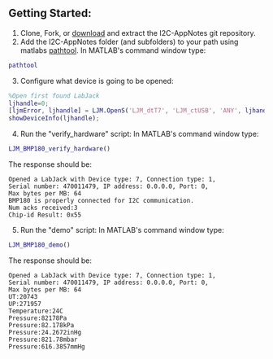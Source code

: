 ## Getting Started:
1. Clone, Fork, or [download](https://github.com/labjack/I2C-AppNotes/archive/master.zip) and extract the I2C-AppNotes git repository.
2. Add the I2C-AppNotes folder (and subfolders) to your path using matlabs [pathtool](http://www.mathworks.com/help/matlab/ref/pathtool.html).  In MATLAB's command window type:
  ```matlab
  pathtool
  ```

3. Configure what device is going to be opened:

  ```matlab
  %Open first found LabJack
  ljhandle=0;
  [ljmError, ljhandle] = LJM.OpenS('LJM_dtT7', 'LJM_ctUSB', 'ANY', ljhandle);
  showDeviceInfo(ljhandle);
  ```

4. Run the "verify_hardware" script:
  In MATLAB's command window type:

  ```matlab
  LJM_BMP180_verify_hardware()
  ```

  The response should be:

  ```
  Opened a LabJack with Device type: 7, Connection type: 1,
  Serial number: 470011479, IP address: 0.0.0.0, Port: 0,
  Max bytes per MB: 64
  BMP180 is properly connected for I2C communication.
  Num acks received:3
  Chip-id Result: 0x55
  ```

5. Run the "demo" script:
  In MATLAB's command window type:
  ```matlab
  LJM_BMP180_demo()
  ```

  The response should be:
  ```
  Opened a LabJack with Device type: 7, Connection type: 1,
  Serial number: 470011479, IP address: 0.0.0.0, Port: 0,
  Max bytes per MB: 64
  UT:20743
  UP:271957
  Temperature:24C
  Pressure:82178Pa
  Pressure:82.178kPa
  Pressure:24.2672inHg
  Pressure:821.78mbar
  Pressure:616.3857mmHg
  ```